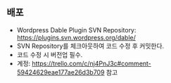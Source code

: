 
## 배포

 * Wordpress Dable Plugin SVN Repository: https://plugins.svn.wordpress.org/dable/
 * SVN Repository를 체크아웃하여 코드 수정 후 커밋한다.
 * 코드 수정 시 버전업 필수.
 * 계정: https://trello.com/c/nj4PnJ3c#comment-59424629eae177ae26d3b709 참고
